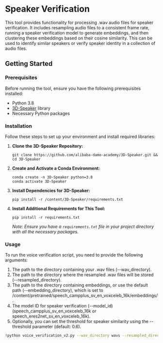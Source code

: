 # Speaker Verification 

This tool provides functionality for processing .wav audio files for speaker verification. It includes resampling audio files to a consistent frame rate, running a speaker verification model to generate embeddings, and then clustering these embeddings based on their cosine similarity. This can be used to identify similar speakers or verify speaker identity in a collection of audio files.

## Getting Started

### Prerequisites

Before running the tool, ensure you have the following prerequisites installed:

- Python 3.8
- [3D-Speaker](https://github.com/alibaba-damo-academy/3D-Speaker) library
- Necessary Python packages

### Installation

Follow these steps to set up your environment and install required libraries:

1. **Clone the 3D-Speaker Repository:**
    ```
    git clone https://github.com/alibaba-damo-academy/3D-Speaker.git && cd 3D-Speaker
    ```

2. **Create and Activate a Conda Environment:**
    ```
    conda create -n 3D-Speaker python=3.8
    conda activate 3D-Speaker
    ```

3. **Install Dependencies for 3D-Speaker:**
    ```
    pip install -r /content/3D-Speaker/requirements.txt
    ```

4. **Install Additional Requirements for This Tool:**
    ```
    pip install -r requirements.txt
    ```
    *Note: Ensure you have a `requirements.txt` file in your project directory with all the necessary packages.*

### Usage

To run the voice verification script, you need to provide the following arguments:

1. The path to the directory containing your .wav files (--wav_directory).
2. The path to the directory where the resampled .wav files will be stored (--resampled_directory).
3. The path to the directory containing embeddings, or use the default path (--embedding_directory), which is set to /content/pretrained/speech_campplus_sv_en_voxceleb_16k/embeddings/.
4. The model ID for speaker verification (--model_id)(speech_campplus_sv_en_voxceleb_16k or speech_eres2net_sv_en_voxceleb_16k).
5. Optionally, you can set the threshold for speaker similarity using the --threshold parameter (default: 0.6).

```bash
!python voice_verification_v2.py --wav_directory wavs --resampled_directory resampled --embedding_directory /pretrained/speech_campplus_sv_en_voxceleb_16k/embeddings --model_id 'damo/speech_campplus_sv_en_voxceleb_16k'
```